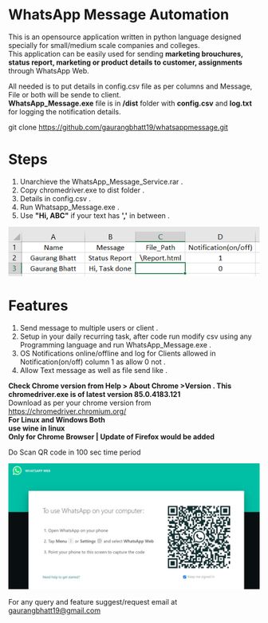 # **WhatsApp Message Automation** #
This is an opensource application written in python language designed specially for small/medium scale companies and colleges.<br/>
This application can be easily used for sending **marketing brouchures, status report, marketing or product details to customer, assignments** through WhatsApp Web.<br/>

All needed is to put details in config.csv file as per columns and Message, File or both will be sende to client.<br/>
**WhatsApp_Message.exe** file is in **/dist** folder with **config.csv** and **log.txt** for logging the notification details.<br/>

git clone https://github.com/gaurangbhatt19/whatsappmessage.git
# **Steps**
1. Unarchieve the WhatsApp_Message_Service.rar .
2. Copy chromedriver.exe to dist folder .
3. Details in config.csv .
4. Run Whatsapp_Message.exe .
5. Use **"Hi, ABC"** if your text has **','** in between .

![](images/image1.jpeg)

# **Features**  <br/>
1. Send message to multiple users or client .
2. Setup in your daily recurring task, after code run modify csv using any Programming language and run WhatsApp_Message.exe .
3. OS Notifications online/offline and log for Clients allowed in Notification(on/off) column 1 as allow 0 not .
4. Allow Text message as well as file send like .

**Check Chrome version from Help > About Chrome >Version . This chromedriver.exe is of latest version 85.0.4183.121**<br/>
Download as per your chrome version from https://chromedriver.chromium.org/ <br/>
**For Linux and Windows Both** <br/>
**use wine in linux**<br/>
**Only for Chrome Browser | Update of Firefox would be added**<br/>

Do Scan QR code in 100 sec time period

![](images/image2.JPG)

For any query and feature suggest/request email at gaurangbhatt19@gmail.com
